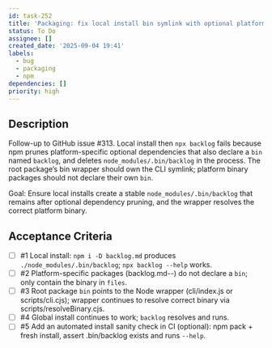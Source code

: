 ```yaml
---
id: task-252
title: 'Packaging: fix local install bin symlink with optional platform packages'
status: To Do
assignee: []
created_date: '2025-09-04 19:41'
labels:
  - bug
  - packaging
  - npm
dependencies: []
priority: high
---
```


## Description

Follow-up to GitHub issue #313. Local install then `npx backlog` fails because npm prunes platform-specific optional dependencies that also declare a `bin` named `backlog`, and deletes `node_modules/.bin/backlog` in the process. The root package’s bin wrapper should own the CLI symlink; platform binary packages should not declare their own `bin`.

Goal: Ensure local installs create a stable `node_modules/.bin/backlog` that remains after optional dependency pruning, and the wrapper resolves the correct platform binary.

## Acceptance Criteria
<!-- AC:BEGIN -->
- [ ] #1 Local install: `npm i -D backlog.md` produces `./node_modules/.bin/backlog`; `npx backlog --help` works.
- [ ] #2 Platform-specific packages (backlog.md-*-*) do not declare a `bin`; only contain the binary in `files`.
- [ ] #3 Root package `bin` points to the Node wrapper (cli/index.js or scripts/cli.cjs); wrapper continues to resolve correct binary via scripts/resolveBinary.cjs.
- [ ] #4 Global install continues to work; `backlog` resolves and runs.
- [ ] #5 Add an automated install sanity check in CI (optional): npm pack + fresh install, assert .bin/backlog exists and runs `--help`.
<!-- AC:END -->
